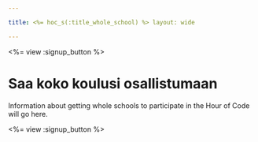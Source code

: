 ```yaml
---

title: <%= hoc_s(:title_whole_school) %> layout: wide

---
```


<%= view :signup_button %>

# Saa koko koulusi osallistumaan

Information about getting whole schools to participate in the Hour of Code will go here.

<%= view :signup_button %>